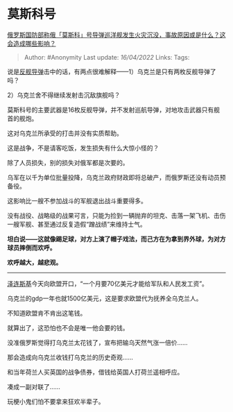 # 莫斯科号
[俄罗斯国防部称俄「莫斯科」号导弹巡洋舰发生火灾沉没，事故原因或是什么？这会造成哪些影响？](https://www.zhihu.com/question/527849848/answer/2440019221)

> Author: #Anonymity 
> Last update: *16/04/2022* 
> Links:
> Tags: 


说是[反舰导弹](https://www.zhihu.com/search?q=%E5%8F%8D%E8%88%B0%E5%AF%BC%E5%BC%B9&search_source=Entity&hybrid_search_source=Entity&hybrid_search_extra=%7B%22sourceType%22%3A%22answer%22%2C%22sourceId%22%3A2440019221%7D)击中的话，有两点很难解释——1）乌克兰是只有两枚反舰导弹了吗？

2）乌克兰舍不得继续发射击沉敌旗舰吗？

莫斯科号的主要武器是16枚反舰导弹，并不发射巡航导弹，对地攻击武器只有舰首的舰炮。

这对乌克兰所承受的打击并没有实质帮助。

这是战争，不是请客吃饭，发生损失有什么大惊小怪的？

除了人员损失，别的损失对俄军都是次要的。

乌军在以千为单位批量投降，乌克兰政府财政即将总破产，而俄罗斯还没有动员预备役。

这影响比一艘不参加战斗的军舰退出战斗重要得多。

没有战役、战略级的战果可言，只能为捡到一辆抛弃的坦克、击落一架飞机、击伤一艘军舰、甚至通过反复造假“蹭战绩”来维持士气。

**坦白说——这就像踢足球，对方上演了帽子戏法，而己方在为拿到界外球，为对方球员摔倒而欢呼。**

**欢呼越大，越悲观。**

---

[泽连斯基](https://www.zhihu.com/search?q=%E6%B3%BD%E8%BF%9E%E6%96%AF%E5%9F%BA&search_source=Entity&hybrid_search_source=Entity&hybrid_search_extra=%7B%22sourceType%22%3A%22answer%22%2C%22sourceId%22%3A2440019221%7D)今天向欧盟开口，“一个月要70亿美元才能给军队和人民发工资”。

乌克兰的gdp一年也就1500亿美元，这是要求欧盟代为抚养全乌克兰人。

不知道欧盟肯不肯出这笔钱。

就算出了，这恐怕也不会是唯一他会要的钱。

没准俄罗斯觉得打乌克兰太花钱了，宣布把输乌天然气涨一倍价……

那会造成向乌克兰收钱打乌克兰的历史奇观……

和当年荷兰人买英国的战争债券，借钱给英国人打荷兰遥相呼应。

凑成一副对联了……

玩梗小鬼们怕不要拿来狂欢半辈子。
